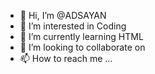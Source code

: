 - 👋 Hi, I’m @ADSAYAN
- 👀 I’m interested in Coding
- 🌱 I’m currently learning HTML
- 💞️ I’m looking to collaborate on 
- 📫 How to reach me ...

<!---
ADSAYAN/ADSAYAN is a ✨ special ✨ repository because its `README.md` (this file) appears on your GitHub profile.
You can click the Preview link to take a look at your changes.
--->
